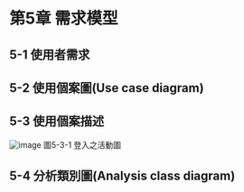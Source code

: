# 第5章	需求模型
## 5-1 使用者需求


## 5-2 使用個案圖(Use case diagram)


## 5-3  使用個案描述

![image](https://user-images.githubusercontent.com/97872578/169222171-dc54582b-e61d-4296-85cb-8cc719006af7.png)
圖5-3-1 登入之活動圖




## 5-4 分析類別圖(Analysis class diagram)


